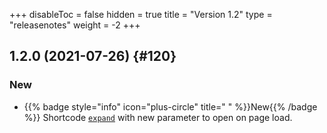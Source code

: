 +++
disableToc = false
hidden = true
title = "Version 1.2"
type = "releasenotes"
weight = -2
+++

## 1.2.0 (2021-07-26) {#120}

### New

- {{% badge style="info" icon="plus-circle" title=" " %}}New{{% /badge %}} Shortcode [`expand`](shortcodes/expand) with new parameter to open on page load.
